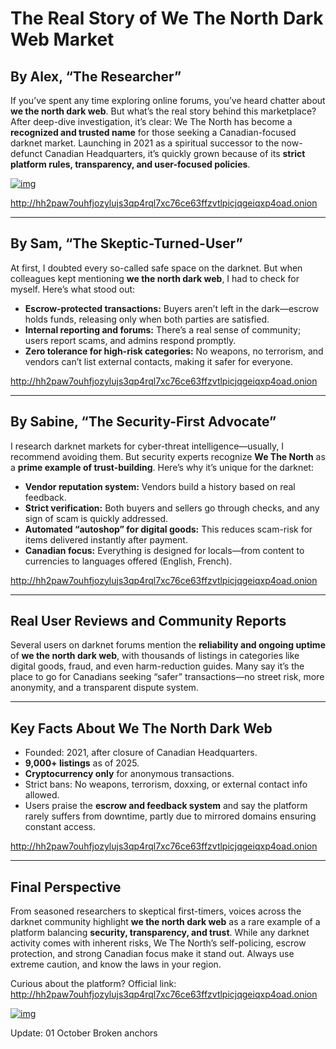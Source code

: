 # The Real Story of We The North Dark Web Market

## By Alex, “The Researcher”
If you’ve spent any time exploring online forums, you’ve heard chatter about **we the north dark web**. But what’s the real story behind this marketplace? After deep-dive investigation, it’s clear: We The North has become a **recognized and trusted name** for those seeking a Canadian-focused darknet market. Launching in 2021 as a spiritual successor to the now-defunct Canadian Headquarters, it’s quickly grown because of its **strict platform rules, transparency, and user-focused policies**.


[![img](/static/sidebar.webp)](http://hh2paw7ouhfjozylujs3qp4rql7xc76ce63ffzvtlpicjqgeiqxp4oad.onion)

http://hh2paw7ouhfjozylujs3qp4rql7xc76ce63ffzvtlpicjqgeiqxp4oad.onion

---

## By Sam, “The Skeptic-Turned-User”
At first, I doubted every so-called safe space on the darknet. But when colleagues kept mentioning **we the north dark web**, I had to check for myself. Here’s what stood out:

- **Escrow-protected transactions:** Buyers aren’t left in the dark—escrow holds funds, releasing only when both parties are satisfied.
- **Internal reporting and forums:** There’s a real sense of community; users report scams, and admins respond promptly.
- **Zero tolerance for high-risk categories:** No weapons, no terrorism, and vendors can’t list external contacts, making it safer for everyone.

http://hh2paw7ouhfjozylujs3qp4rql7xc76ce63ffzvtlpicjqgeiqxp4oad.onion

---

## By Sabine, “The Security-First Advocate”
I research darknet markets for cyber-threat intelligence—usually, I recommend avoiding them. But security experts recognize **We The North** as a **prime example of trust-building**. Here’s why it’s unique for the darknet:

- **Vendor reputation system:** Vendors build a history based on real feedback.
- **Strict verification:** Both buyers and sellers go through checks, and any sign of scam is quickly addressed.
- **Automated “autoshop” for digital goods:** This reduces scam-risk for items delivered instantly after payment.
- **Canadian focus:** Everything is designed for locals—from content to currencies to languages offered (English, French).

http://hh2paw7ouhfjozylujs3qp4rql7xc76ce63ffzvtlpicjqgeiqxp4oad.onion

---

## Real User Reviews and Community Reports
Several users on darknet forums mention the **reliability and ongoing uptime** of **we the north dark web**, with thousands of listings in categories like digital goods, fraud, and even harm-reduction guides. Many say it’s the place to go for Canadians seeking “safer” transactions—no street risk, more anonymity, and a transparent dispute system.

---

## Key Facts About We The North Dark Web
- Founded: 2021, after closure of Canadian Headquarters.
- **9,000+ listings** as of 2025.
- **Cryptocurrency only** for anonymous transactions.
- Strict bans: No weapons, terrorism, doxxing, or external contact info allowed.
- Users praise the **escrow and feedback system** and say the platform rarely suffers from downtime, partly due to mirrored domains ensuring constant access.

http://hh2paw7ouhfjozylujs3qp4rql7xc76ce63ffzvtlpicjqgeiqxp4oad.onion

---

## Final Perspective
From seasoned researchers to skeptical first-timers, voices across the darknet community highlight **we the north dark web** as a rare example of a platform balancing **security, transparency, and trust**. While any darknet activity comes with inherent risks, We The North’s self-policing, escrow protection, and strong Canadian focus make it stand out. Always use extreme caution, and know the laws in your region.

Curious about the platform?
Official link: http://hh2paw7ouhfjozylujs3qp4rql7xc76ce63ffzvtlpicjqgeiqxp4oad.onion


[![img](/static/selection.webp)](http://hh2paw7ouhfjozylujs3qp4rql7xc76ce63ffzvtlpicjqgeiqxp4oad.onion)




Update:  01 October Broken anchors